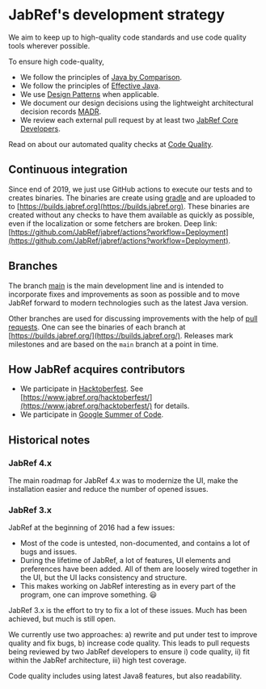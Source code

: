 # JabRef's development strategy

We aim to keep up to high-quality code standards and use code quality tools wherever possible.

To ensure high code-quality,

* We follow the principles of [Java by Comparison](https://java.by-comparison.com/).
* We follow the principles of [Effective Java](https://www.oreilly.com/library/view/effective-java-3rd/9780134686097/).
* We use [Design Patterns](https://java-design-patterns.com/patterns/) when applicable.
* We document our design decisions using the lightweight architectural decision records [MADR](https://adr.github.io/madr/).
* We review each external pull request by at least two [JabRef Core Developers](../../MAINTAINERS).

Read on about our automated quality checks at [Code Quality](../advanced-reading/code-quality.md).

## Continuous integration

Since end of 2019, we just use GitHub actions to execute our tests and to creates binaries. The binaries are create using [gradle](https://gradle.org/) and are uploaded to to [https://builds.jabref.org](https://builds.jabref.org). These binaries are created without any checks to have them available as quickly as possible, even if the localization or some fetchers are broken. Deep link: [https://github.com/JabRef/jabref/actions?workflow=Deployment](https://github.com/JabRef/jabref/actions?workflow=Deployment).

## Branches

The branch [main](https://github.com/JabRef/jabref/tree/main) is the main development line and is intended to incorporate fixes and improvements as soon as possible and to move JabRef forward to modern technologies such as the latest Java version.

Other branches are used for discussing improvements with the help of [pull requests](https://github.com/JabRef/jabref/pulls). One can see the binaries of each branch at [https://builds.jabref.org/](https://builds.jabref.org/). Releases mark milestones and are based on the `main` branch at a point in time.

## How JabRef acquires contributors

* We participate in [Hacktoberfest](https://hacktoberfest.digitalocean.com/). See [https://www.jabref.org/hacktoberfest/](https://www.jabref.org/hacktoberfest/) for details.
* We participate in [Google Summer of Code](https://developers.google.com/open-source/gsoc/).

## Historical notes

### JabRef 4.x

The main roadmap for JabRef 4.x was to modernize the UI, make the installation easier and reduce the number of opened issues.

### JabRef 3.x

JabRef at the beginning of 2016 had a few issues:

* Most of the code is untested, non-documented, and contains a lot of bugs and issues.
* During the lifetime of JabRef, a lot of features, UI elements and preferences have been added. All of them are loosely wired together in the UI, but the UI lacks consistency and structure.
* This makes working on JabRef interesting as in every part of the program, one can improve something. :smiley:

JabRef 3.x is the effort to try to fix a lot of these issues. Much has been achieved, but much is still open.

We currently use two approaches: a\) rewrite and put under test to improve quality and fix bugs, b\) increase code quality. This leads to pull requests being reviewed by two JabRef developers to ensure i\) code quality, ii\) fit within the JabRef architecture, iii\) high test coverage.

Code quality includes using latest Java8 features, but also readability.


